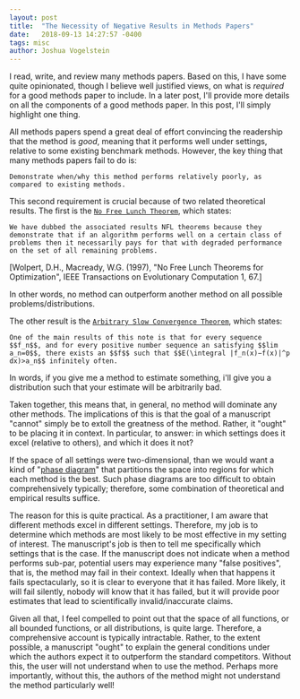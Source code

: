 ```yaml
---
layout: post
title:  "The Necessity of Negative Results in Methods Papers"
date:   2018-09-13 14:27:57 -0400
tags: misc
author: Joshua Vogelstein
---
```


I read, write, and review many methods papers.  Based on this, I have some quite opinionated, though I believe well justified views, on what is *required* for a good methods paper to include.  In a later post, I'll provide more details on all the components of a good methods paper.  In this post, I'll simply highlight one thing.

All methods papers spend a great deal of effort convincing the readership that the method is *good*, meaning that it performs well under settings, relative to some existing benchmark methods.  However, the key thing that many methods papers fail to do is:

```
Demonstrate when/why this method performs relatively poorly, as compared to existing methods.
```

This second requirement is crucial because of two related theoretical results.  The first is the [`No Free Lunch Theorem`](https://en.wikipedia.org/wiki/No_free_lunch_theorem), which states:

`
We have dubbed the associated results NFL theorems because they demonstrate that if an algorithm performs well on a certain class of problems then it necessarily pays for that with degraded performance on the set of all remaining problems.
`

[Wolpert, D.H., Macready, W.G. (1997), "No Free Lunch Theorems for Optimization", IEEE Transactions on Evolutionary Computation 1, 67.]

In other words, no method can outperform another method on all possible problems/distributions.  


The other result is the [`Arbitrary Slow Convergence Theorem`](https://link.springer.com/article/10.1007/BF00534199), which states:

`
One of the main results of this note is that for every sequence $$f_n$$, and for every positive number sequence an satisfying $$lim a_n=0$$, there exists an $$f$$ such that
$$E(\integral |f_n(x)−f(x)|^p dx)>a_n$$
infinitely often.
`


In words, if you give me a method to estimate something, i'll give you a distribution such that your estimate will be arbitrarily bad.


Taken together, this means that, in general, no method will dominate any other methods.  The implications of this is that the  goal of a manuscript "cannot" simply be to extoll the greatness of the method.  Rather, it "ought" to be placing it in context.  In particular, to answer: in which settings does it excel (relative to others), and which it does it not?  

If the space of all settings were two-dimensional, than we would want a kind of "[phase diagram](https://en.wikipedia.org/wiki/Phase_diagram)" that partitions the space into regions for which each method is the best.  Such phase diagrams are too difficult to obtain comprehensively typically; therefore, some combination of theoretical and empirical results suffice.  

The reason for this is quite practical.  As a practitioner, I am aware that different methods excel in different settings.  Therefore, my job is to determine which methods are most likely to be most effective in my setting of interest.  The manuscript's job is then to tell me specifically which settings that is the case.  If the manuscript does not indicate when a method performs sub-par, potential users may experience many "false positives", that is, the method may fail in their context.  Ideally when that happens it fails spectacularly, so it is clear to everyone that it has failed.  More likely, it will fail silently, nobody will know that it has failed, but it will provide poor estimates that lead to scientifically invalid/inaccurate claims.  

Given all that, I feel compelled to point out that the space of all functions, or all bounded functions, or all distributions, is quite large.  Therefore, a comprehensive account is typically intractable. Rather, to the extent possible, a manuscript "ought" to explain the general conditions under which the authors expect it to outperform the standard competitors.  Without this, the user will not understand when to use the method.  Perhaps more importantly, without this, the authors of the method might not understand the method particularly well!
